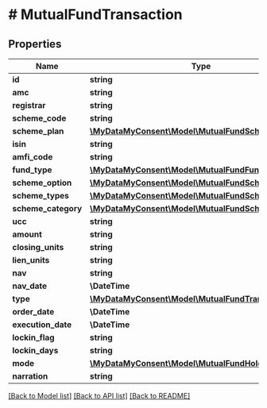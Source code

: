 # # MutualFundTransaction

## Properties

Name | Type | Description | Notes
------------ | ------------- | ------------- | -------------
**id** | **string** |  |
**amc** | **string** |  |
**registrar** | **string** |  |
**scheme_code** | **string** |  |
**scheme_plan** | [**\MyDataMyConsent\Model\MutualFundSchemePlan**](MutualFundSchemePlan.md) |  |
**isin** | **string** |  |
**amfi_code** | **string** |  |
**fund_type** | [**\MyDataMyConsent\Model\MutualFundFundType**](MutualFundFundType.md) |  |
**scheme_option** | [**\MyDataMyConsent\Model\MutualFundSchemeOption**](MutualFundSchemeOption.md) |  |
**scheme_types** | [**\MyDataMyConsent\Model\MutualFundSchemeType**](MutualFundSchemeType.md) |  |
**scheme_category** | [**\MyDataMyConsent\Model\MutualFundSchemeCategory**](MutualFundSchemeCategory.md) |  |
**ucc** | **string** |  |
**amount** | **string** |  |
**closing_units** | **string** |  |
**lien_units** | **string** |  |
**nav** | **string** |  |
**nav_date** | **\DateTime** |  |
**type** | [**\MyDataMyConsent\Model\MutualFundTransactionType**](MutualFundTransactionType.md) |  |
**order_date** | **\DateTime** |  |
**execution_date** | **\DateTime** |  |
**lockin_flag** | **string** |  |
**lockin_days** | **string** |  |
**mode** | [**\MyDataMyConsent\Model\MutualFundHoldingMode**](MutualFundHoldingMode.md) |  |
**narration** | **string** |  |

[[Back to Model list]](../../README.md#models) [[Back to API list]](../../README.md#endpoints) [[Back to README]](../../README.md)
